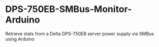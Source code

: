# DPS-750EB-SMBus-Monitor-Arduino
Retrieve stats from a Delta DPS-750EB server power supply via SMBus using Arduino
